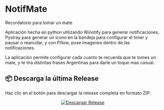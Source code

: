 # NotifMate
Recordatorio para tomar un mate

Aplicación hecha en python utilizando Winotify para generar notificaciones, Pystray para generar un icono en la bandeja para configurar el timer y pausar o reanudar, y con Pillow, puse imagenes dentro de las notificaciones.

La aplicación permite configurar cada cuanto te recuerda que te tomes un mate, y te tira distintas frases Argentinas para darle un toque mas casual.

## 📦 Descarga la última Release

Haz clic en el botón para descargar la release completa en formato ZIP:

<p align="center">
  <a href="https://github.com/tuusuario/tu-repo/releases/latest/download/tuarchivo.zip" target="_blank">
    <img src="https://img.shields.io/badge/Descargar%20Release-💾-blue?style=for-the-badge" alt="Descargar Release">
  </a>
</p>
